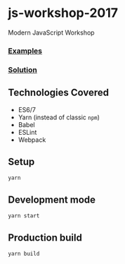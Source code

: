# js-workshop-2017
Modern JavaScript Workshop 

### [Examples](https://codesandbox.io/s/pYNR2Qx0V)
### [Solution](https://codesandbox.io/s/319BV57XA)

## Technologies Covered

- ES6/7
- Yarn (instead of classic `npm`)
- Babel
- ESLint
- Webpack

## Setup

`yarn`

## Development mode

`yarn start`

## Production build

`yarn build`
